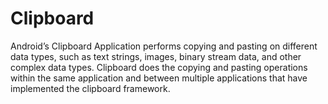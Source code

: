 # Clipboard
Android’s Clipboard Application performs copying and pasting on different data types, such as text strings, 
images, binary stream data, and other complex data types. Clipboard does the copying and pasting 
operations within the same application and between multiple applications that have implemented the 
clipboard framework.

